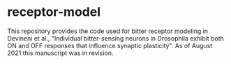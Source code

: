 # receptor-model

This repository provides the code used for bitter receptor modeling in Devineni et al., "Individual bitter-sensing neurons in Drosophila exhibit both ON and OFF responses that influence synaptic plasticity". As of August 2021 this manuscript was in revision.

